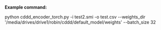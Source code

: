 **Example command:**

python cddd_encoder_torch.py -i test2.smi -o test.csv --weights_dir '/media/drives/drive1/robin/cddd/default_model/weights' --batch_size 32
